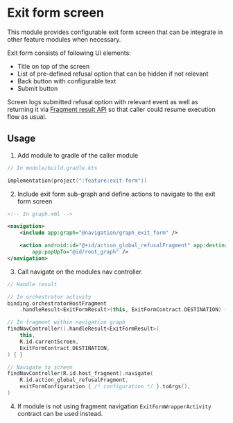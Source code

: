 # Exit form screen

This module provides configurable exit form screen that can
be integrate in other feature modules when necessary.

Exit form consists of following UI elements:

* Title on top of the screen
* List of pre-defined refusal option that can be hidden if not relevant
* Back button with configurable text
* Submit button

Screen logs submitted refusal option with relevant event as well as returning it
via [Fragment result API](https://developer.android.com/guide/fragments/communicate#fragment-result)
so that caller could resume execution flow as usual.

## Usage

1. Add module to gradle of the caller module

```kotlin
// In module/build.gradle.kts

implementation(project(":feature:exit-form"))
```

2. Include exit form sub-graph and define actions to navigate to the exit form screen

```xml
<!-- In graph.xml -->

<navigation>
    <include app:graph="@navigation/graph_exit_form" />

    <action android:id="@+id/action_global_refusalFragment" app:destination="@id/graph_exit_form"
        app:popUpTo="@id/root_graph" />
</navigation>
```

3. Call navigate on the modules nav controller.

```kotlin
// Handle result

// In orchestrator activity
binding.orchestratorHostFragment
    .handleResult<ExitFormResult>(this, ExitFormContract.DESTINATION) { }

// In fragment within navigation graph
findNavController().handleResult<ExitFormResult>(
    this,
    R.id.currentScreen,
    ExitFormContract.DESTINATION,
) { }

// Navigate to screen
findNavController(R.id.host_fragment).navigate(
    R.id.action_global_refusalFragment,
    exitFormConfiguration { /* configuration */ }.toArgs(),
)
```

4. If module is not using fragment navigation `ExitFormWrapperActivity` contract can be used
   instead.
